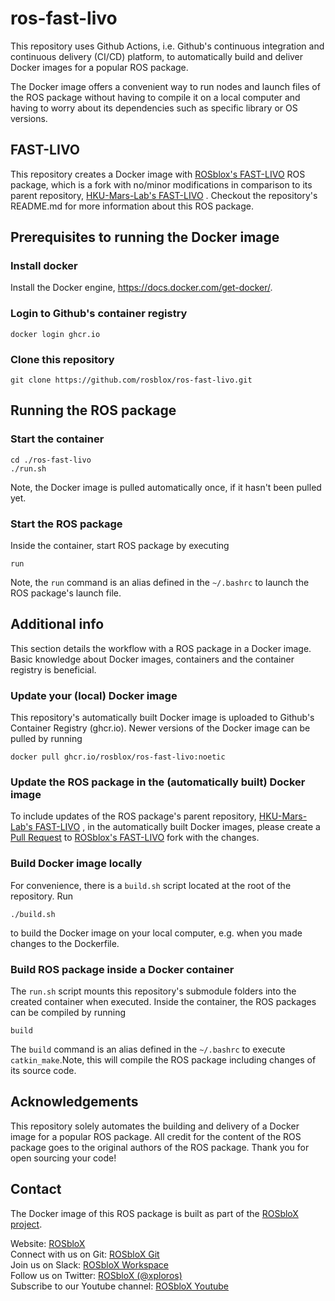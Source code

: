 
# ros-fast-livo

This repository uses Github Actions, i.e. Github's  continuous integration and continuous delivery (CI/CD) platform, to automatically build and deliver Docker images for a popular ROS package.

The Docker image offers a convenient way to run nodes and launch files of the ROS package without having to compile it on a local computer and having to worry about its dependencies such as specific library or OS versions.

## FAST-LIVO

This repository creates a Docker image with 
[ROSblox's FAST-LIVO](https://github.com/rosblox/FAST-LIVO) 
ROS package, which is a fork with no/minor modifications in comparison to its parent repository, 
[HKU-Mars-Lab's FAST-LIVO](https://github.com/hku-mars/FAST-LIVO)
. Checkout the repository's README.md for more information about this ROS package.

## Prerequisites to running the Docker image

### Install docker

Install the Docker engine, https://docs.docker.com/get-docker/.


### Login to Github's container registry
```
docker login ghcr.io
```

### Clone this repository
```
git clone https://github.com/rosblox/ros-fast-livo.git
```


## Running the ROS package

### Start the container
```
cd ./ros-fast-livo
./run.sh
```
Note, the Docker image is pulled automatically once, if it hasn't been pulled yet.

### Start the ROS package
Inside the container, start ROS package by executing
```
run
```
Note, the `run` command is an alias defined in the `~/.bashrc` to launch the ROS package's launch file.


## Additional info

This section details the workflow with a ROS package in a Docker image. Basic knowledge about Docker images, containers and the container registry is beneficial.

### Update your (local) Docker image

This repository's automatically built Docker image is uploaded to Github's Container Registry (ghcr.io). Newer versions of the Docker image can be pulled by running
```
docker pull ghcr.io/rosblox/ros-fast-livo:noetic
```

### Update the ROS package in the (automatically built) Docker image

To include updates of the ROS package's parent repository,
[HKU-Mars-Lab's FAST-LIVO](https://github.com/hku-mars/FAST-LIVO)
, in the automatically built Docker images, please create a [Pull Request](https://docs.github.com/en/pull-requests/collaborating-with-pull-requests/proposing-changes-to-your-work-with-pull-requests/creating-a-pull-request) to 
[ROSblox's FAST-LIVO](https://github.com/rosblox/FAST-LIVO) 
fork with the changes. 


### Build Docker image locally
For convenience, there is a `build.sh` script located at the root of the repository. Run 
```
./build.sh
```
to build the Docker image on your local computer, e.g. when you made changes to the Dockerfile.


### Build ROS package inside a Docker container

The `run.sh` script mounts this repository's submodule folders into the created container when executed. Inside the container, the ROS packages can be compiled by running 
```
build
``` 
The `build` command is an alias  defined in the `~/.bashrc` to execute `catkin_make`.Note, this will compile the ROS package including changes of its source code. 


## Acknowledgements

This repository solely automates the building and delivery of a Docker image for a popular ROS package. All credit for the content of the ROS package goes to the original authors of the ROS package. Thank you for open sourcing your code!


## Contact

The Docker image of this ROS package is built as part of the [ROSbloX project](https://rosblox.github.io).


Website: [ROSbloX](https://rosblox.github.io)  
Connect with us on Git: [ROSbloX Git](https://github.com/rosblox)  
Join us on Slack: [ROSbloX Workspace](https://join.slack.com/t/rosblox/shared_invite/zt-1c6ifc24n-OswQtNwORkq588QPNZ2KoA)  
Follow us on Twitter: [ROSbloX (@xploros)](https://twitter.com/xploros)  
Subscribe to our Youtube channel: [ROSbloX Youtube](https://www.youtube.com/channel/UC8t8kygP_QODOw7MCxGZJVg)  

